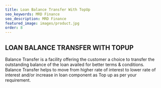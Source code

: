 ```yaml
---
title: Loan Balance Transfer With TopUp
seo_keywords: MRD Finance
seo_description: MRD Finance
featured_image: images/product.jpg
order: 8
---
```


## LOAN BALANCE TRANSFER WITH TOPUP

Balance Transfer is a facility offering the customer a choice to transfer the outstanding balance of the loan availed for better terms & conditions. Balance Transfer helps to move from higher rate of interest to lower rate of interest and/or increase in loan component as Top up as per your requirement.
